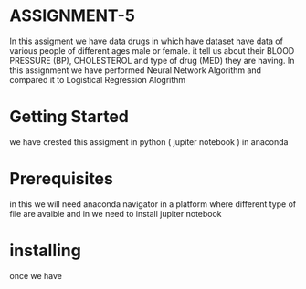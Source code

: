 # ASSIGNMENT-5
In this assigment we have data drugs in which have dataset have data of various people of different ages male or female. it tell us about their BLOOD PRESSURE (BP), CHOLESTEROL and type of drug (MED) they are having. In this assignment we have performed Neural Network Algorithm and compared it to Logistical Regression Alogrithm  
# Getting Started
we have crested this assigment in python ( jupiter notebook ) in anaconda 
# Prerequisites
in this we will need anaconda navigator in a platform where different type of file are avaible and in we need to install jupiter notebook 
# installing 
once we have
